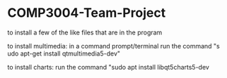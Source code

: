 # COMP3004-Team-Project

to install a few of the like files that are in the program 

to install multimedia: in a command prompt/terminal run the command "s
udo apt-get install qtmultimedia5-dev"

to install charts: run the command "sudo apt install libqt5charts5-dev
